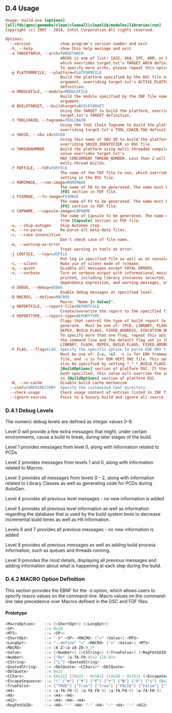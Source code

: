 <!--- @file
  D.4 Usage

  Copyright (c) 2008-2017, Intel Corporation. All rights reserved.<BR>

  Redistribution and use in source (original document form) and 'compiled'
  forms (converted to PDF, epub, HTML and other formats) with or without
  modification, are permitted provided that the following conditions are met:

  1) Redistributions of source code (original document form) must retain the
     above copyright notice, this list of conditions and the following
     disclaimer as the first lines of this file unmodified.

  2) Redistributions in compiled form (transformed to other DTDs, converted to
     PDF, epub, HTML and other formats) must reproduce the above copyright
     notice, this list of conditions and the following disclaimer in the
     documentation and/or other materials provided with the distribution.

  THIS DOCUMENTATION IS PROVIDED BY TIANOCORE PROJECT "AS IS" AND ANY EXPRESS OR
  IMPLIED WARRANTIES, INCLUDING, BUT NOT LIMITED TO, THE IMPLIED WARRANTIES OF
  MERCHANTABILITY AND FITNESS FOR A PARTICULAR PURPOSE ARE DISCLAIMED. IN NO
  EVENT SHALL TIANOCORE PROJECT  BE LIABLE FOR ANY DIRECT, INDIRECT, INCIDENTAL,
  SPECIAL, EXEMPLARY, OR CONSEQUENTIAL DAMAGES (INCLUDING, BUT NOT LIMITED TO,
  PROCUREMENT OF SUBSTITUTE GOODS OR SERVICES; LOSS OF USE, DATA, OR PROFITS;
  OR BUSINESS INTERRUPTION) HOWEVER CAUSED AND ON ANY THEORY OF LIABILITY,
  WHETHER IN CONTRACT, STRICT LIABILITY, OR TORT (INCLUDING NEGLIGENCE OR
  OTHERWISE) ARISING IN ANY WAY OUT OF THE USE OF THIS DOCUMENTATION, EVEN IF
  ADVISED OF THE POSSIBILITY OF SUCH DAMAGE.

-->

## D.4 Usage

```ini
Usage: build.exe [options]
[all|fds|genc|genmake|clean|cleanall|cleanlib|modules|libraries|run]
Copyright (c) 2007 - 2014, Intel Corporation All rights reserved.

Options:
  --version             show program's version number and exit
  -h, --help            show this help message and exit
  -a TARGETARCH, --arch=TARGETARCH
                        ARCHS is one of list: IA32, X64, IPF, ARM, or EBC,
                        which overrides target.txt's TARGET_ARCH definition.
                        To specify more archs, please repeat this option.
  -p PLATFORMFILE, --platform=PLATFORMFILE
                        Build the platform specified by the DSC file name
                        argument, overriding target.txt's ACTIVE_PLATFORM
                        definition.
  -m MODULEFILE, --module=MODULEFILE
                        Build the module specified by the INF file name
                        argument.
  -b BUILDTARGET, --buildtarget=BUILDTARGET
                        Using the TARGET to build the platform, overriding
                        target.txt's TARGET definition.
  -t TOOLCHAIN, --tagname=TOOLCHAIN
                        Using the Tool Chain Tagname to build the platform,
                        overriding target.txt's TOOL_CHAIN_TAG definition.
  -x SKUID, --sku-id=SKUID
                        Using this name of SKU ID to build the platform,
                        overriding SKUID_IDENTIFIER in DSC file.
  -n THREADNUMBER       Build the platform using multi-threaded compiler. The
                        value overrides target.txt's
                        MAX_CONCURRENT_THREAD_NUMBER. Less than 2 will disable
                        multi-thread builds.
  -f FDFFILE, --fdf=FDFFILE
                        The name of the FDF file to use, which overrides the
                        setting in the DSC file.
  -r ROMIMAGE, --rom-image=ROMIMAGE
                        The name of FD to be generated. The name must be from
                        [FD] section in FDF file.
  -i FVIMAGE, --fv-image=FVIMAGE
                        The name of FV to be generated. The name must be from
                        [FV] section in FDF file.
  -C CAPNAME, --capsule-image=CAPNAME
                        The name of Capsule to be generated. The name must be
                        from [Capsule] section in FDF file.
  -u, --skip-autogen    Skip AutoGen step.
  -e, --re-parse        Re-parse all meta-data files.
  -c, --case-insensitive
                        Don't check case of file name.
  -w, --warning-as-error
                        Treat warning in tools as error.
  -j LOGFILE, --log=LOGFILE
                        Put log in specified file as well as on console.
  -s, --silent          Make use of silent mode of (n)make.
  -q, --quiet           Disable all messages except FATAL ERRORS.
  -v, --verbose         Turn on verbose output with informational messages
                        printed, including library instances selected, final
                        dependency expression, and warning messages, etc.
  -d DEBUG, --debug=DEBUG
                        Enable debug messages at specified level.
  -D MACROS, --define=MACROS
                        Macro: "Name [= Value]".
  -y REPORTFILE, --report-file=REPORTFILE
                        Create/overwrite the report to the specified filename.
  -Y REPORTTYPE, --report-type=REPORTTYPE
                        Flags that control the type of build report to
                        generate.  Must be one of: [PCD, LIBRARY, FLASH,
                        DEPEX, BUILD_FLAGS, FIXED_ADDRESS, EXECUTION_ORDER].
                        To specify more than one flag, repeat this option on
                        the command line and the default flag set is [PCD,
                        LIBRARY, FLASH, DEPEX, BUILD_FLAGS, FIXED_ADDRESS]
  -F FLAG, --flag=FLAG  Specify the specific option to parse EDK UNI file.
                        Must be one of: [-c, -s]. -c is for EDK framework UNI
                        file, and -s is for EDK UEFI UNI file. This option can
                        also be specified by setting *_*_*_BUILD_FLAGS in
                        [BuildOptions] section of platform DSC. If they are
                        both specified, this value will override the setting
                        in [BuildOptions] section of platform DSC.
  -N, --no-cache        Disable build cache mechanism
  --conf=CONFDIRECTORY  Specify the customized Conf directory.
  --check-usage         Check usage content of entries listed in INF file.
  --ignore-sources      Focus to a binary build and ignore all source files
```

### D.4.1 Debug Levels

The numeric debug levels are defined as integer values 0-9.

Level 0 will provide a few extra messages that might, under certain
environments, cause a build to break, during later stages of the build.

Level 1 provides messages from level 0, along with information related to PCDs.

Level 2 provides messages from levels 1 and 0, along with information related
to Macros.

Level 3 provides all messages from levels 0 - 2, along with information related
to Library Classes as well as generating code for PCDs during AutoGen.

Level 4 provides all previous level messages - no new information is added

Level 5 provides all previous level information as well as information
regarding the database that is used by the build system tools to decrease
incremental build times as well as HII information.

Levels 6 and 7 provides all previous messages - no new information is added

Level 8 provides all previous messages as well as adding build process
information, such as queues and threads running.

Level 9 provides the most details, displaying all previous messages and adding
information about what is happening at each step during the build.

### D.4.2 MACRO Option Definition

This section provides the EBNF for the `-D` option, which allows users to
specify macro values on the command-line. Macro values on the command-line take
precedence over Macros defined in the DSC and FDF files.

#### Prototype

```c
<MacroOption>    ::= {<ShortOpt>} {<LongOpt>}
<SP>             ::= 0x20
<MTS>            ::= <SP>+
<ShortOpt>       ::= "-D" <SP> <MACRO> ["=" <Value>] <MTS>
<LongOpt>        ::= "--define" "=" <MACRO> ["=" <Value>] <MTS>
<MACRO>          ::= (A-Z)(a-zA-Z0-9_)*
<Value>          ::= {<Number>} {<CString>} {<TrueFalse>} {<RegFmtGUID>}
<Number>         ::= {"0x" (a-fA-F0-9)+} {(0-9)+
<CString>        ::= ["L"] <QuotedString>
<QuotedString>   ::= <DblQuote> <CChars>* <DblQuote>
<DblQuote>       ::= 0x22
<CChars>         ::= {0x21} {(0x23 - 0x5B)} {(0x5D - 0x7E)} {<EscapeSequence>}
<EscapeSequence> ::= "\" {"n"} {"t"} {"f"} {"r"} {"b"} {"0"} {"\"} {0x22}
<TrueFalse>      ::= {"TRUE"} {"True"} {"true"} {"FALSE"} {"False"} {"false"}
<H4>             ::= (a-fA-F0-9) (a-fA-F0-9) (a-fA-F0-9) (a-fA-F0-9)
<H8>             ::= <H4> <H4>
<H12>            ::= <H4> <H4> <H4>
<RegFmtGUID>     ::= <H8> "-" <H4> "-" <H4> "-" <H4> "-" <H12>
```
